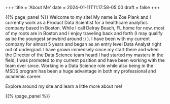 +++
title = 'About Me'
date = 2024-01-11T11:17:58-05:00
draft = false
+++

{{% page_panel %}}
Welcome to my site! My name is Zoe Plank and I currently work as a Product Data Scientist for a healthcare analytics company based in Boston. While I call Delray Beach, FL home for now, most of my roots are in Boston and I enjoy traveling back and forth (I may qualify as be the youngest snowbird around :) ). I have been with my current company for almost 5 years and began as an entry level Data Analyst right out of undergrad. I have grown immensely since my start there and when the Director of the Data Science team heard I had started my masters in the field, I was promoted to my current position and have been working with the team ever since. Working in a Data Science role while also being in the MSDS program has been a huge advantage in both my professional and academic career. 

Explore around my site and learn a little more about me! 

{{% /page_panel %}}